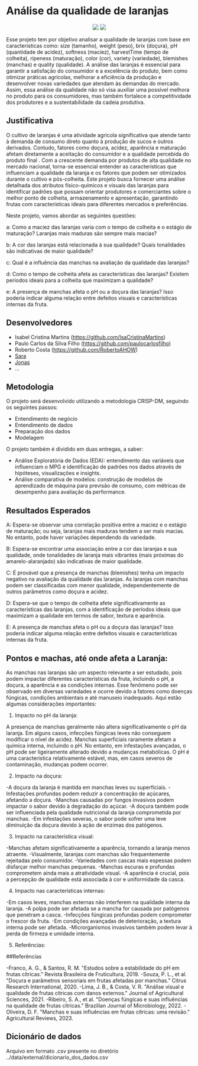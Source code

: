 # Análise da qualidade de laranjas

<p align="center">
  <img src="https://opopular.com.br/image/policy%3A1.3056345%3A1691819402%2Fimage.jpg%3F%26f%3D3x2" alt=" " />
  <img src="http://www.brasilcult.pro.br/frutas/imagens/laranja02.jpg" alt=" " />
</p>

Esse projeto tem por objetivo analisar a qualidade de laranjas com base em caracteristicas como: size (tamanho), weight (peso), brix (doçura), pH (quantidade de acidez), softness (maciez), harvestTime (tempo de colheita), ripeness (maturação), color (cor), variety (variedade), blemishes (manchas) e quality (qualidade). A análise das laranjas é essencial para garantir a satisfação do consumidor e a excelência do produto, bem como otimizar práticas agrícolas, melhorar a eficiência da produção e desenvolver novas variedades que atendam às demandas do mercado. Assim, essa análise da qualidade não só visa auxiliar uma possível melhora no produto para os consumidores, mas também fortalece a competitividade dos produtores e a sustentabilidade da cadeia produtiva.

## Justificativa

O cultivo de laranjas é uma atividade agrícola significativa que atende tanto à demanda de consumo direto quanto à produção de sucos e outros derivados. Contudo, fatores como doçura, acidez, aparência e maturação afetam diretamente a aceitação do consumidor e a qualidade percebida do produto final . Com a crescente demanda por produtos de alta qualidade no mercado nacional, torna-se essencial entender as características que influenciam a qualidade da laranja e os fatores que podem ser otimizados durante o cultivo e pós-colheita. Este projeto busca fornecer uma análise detalhada dos atributos físico-químicos e visuais das laranjas para identificar padrões que possam orientar produtores e comerciantes sobre o melhor ponto de colheita, armazenamento e apresentação, garantindo frutas com características ideais para diferentes mercados e preferências.

Neste projeto, vamos abordar as seguintes questões:

<div align=" ">
a: Como a maciez das laranjas varia com o tempo de colheita e o estágio de maturação? Laranjas mais maduras são sempre mais macias?

b: A cor das laranjas está relacionada à sua qualidade? Quais tonalidades são indicativas de maior qualidade?

c: Qual é a influência das manchas na avaliação da qualidade das laranjas?

d: Como o tempo de colheita afeta as características das laranjas? Existem períodos ideais para a colheita que maximizam a qualidade?

e: A presença de manchas afeta o pH ou a doçura das laranjas? Isso poderia indicar alguma relação entre defeitos visuais e características internas da fruta.

</div>

## Desenvolvedores

- Isabel Cristina Martins (https://github.com/IsaCristinaMartins)
- Paulo Carlos da Silva Filho (https://github.com/paulocarlosfilho)
- Roberto Costa (https://github.com/RobertoAHOW)
- [Sara](url-do-github-do-desenvolvedor-#3)
- [Jonas](url-do-github-do-desenvolvedor-#4)
- ...

## Metodologia

O projeto será desenvolvido utilizando a metodologia CRISP-DM, seguindo os seguintes passos:

<div align = " ">

- Entendimento de negócio
- Entendimento de dados
- Preparação dos dados
- Modelagem

</div>

O projeto também é dividido em duas entregas, a saber:

<div align = " ">

- Análise Exploratória de Dados (EDA): entendimento das variáveis que influenciam o MPG e identificação de padrões nos dados através de hipóteses, visualizações e insights.
- Análise comparativa de modelos: construção de modelos de aprendizado de máquina para previsão de consumo, com métricas de desempenho para avaliação da performance.

</div>

## Resultados Esperados

A: Espera-se observar uma correlação positiva entre a maciez e o estágio de maturação; ou seja, laranjas mais maduras tendem a ser mais macias. No entanto, pode haver variações dependendo da variedade.

B: Espera-se encontrar uma associação entre a cor das laranjas e sua qualidade, onde tonalidades de laranja mais vibrantes (mais próximas do amarelo-alaranjado) são indicativas de maior qualidade.

C: É provável que a presença de manchas (blemishes) tenha um impacto negativo na avaliação da qualidade das laranjas. As laranjas com manchas podem ser classificadas com menor qualidade, independentemente de outros parâmetros como doçura e acidez.

D: Espera-se que o tempo de colheita afete significativamente as características das laranjas, com a identificação de períodos ideais que maximizam a qualidade em termos de sabor, textura e aparência.

E: A presença de manchas afeta o pH ou a doçura das laranjas? Isso poderia indicar alguma relação entre defeitos visuais e características internas da fruta.

## Pontos e machas, até onde afeta a Laranja:

As manchas nas laranjas são um aspecto relevante a ser estudado, pois podem impactar diferentes características da fruta, incluindo o pH, a doçura, a aparência e as condições internas. Esse fenômeno pode ser observado em diversas variedades e ocorre devido a fatores como doenças fúngicas, condições ambientais e até manuseio inadequado. Aqui estão algumas considerações importantes:

1. Impacto no pH da laranja:

A presença de manchas geralmente não altera significativamente o pH da laranja.
Em alguns casos, infecções fúngicas leves não conseguem modificar o nível de acidez.
Manchas superficiais raramente afetam a química interna, incluindo o pH.
No entanto, em infestações avançadas, o pH pode ser ligeiramente alterado devido a mudanças metabólicas.
O pH é uma característica relativamente estável, mas, em casos severos de contaminação, mudanças podem ocorrer.

2. Impacto na doçura:

-A doçura da laranja é mantida em manchas leves ou superficiais.
-Infestações profundas podem reduzir a concentração de açúcares, afetando a doçura.
-Manchas causadas por fungos invasivos podem impactar o sabor devido à degradação do açúcar.
-A doçura também pode ser influenciada pela qualidade nutricional da laranja comprometida por manchas.
-Em infestações severas, o sabor pode sofrer uma leve diminuição da doçura devido à ação de enzimas dos patógenos.

3. Impacto na característica visual:

-Manchas afetam significativamente a aparência, tornando a laranja menos atraente.
-Visualmente, laranjas com manchas são frequentemente rejeitadas pelo consumidor.
-Variedades com cascas mais espessas podem disfarçar melhor manchas pequenas.
-Manchas escuras e profundas comprometem ainda mais a atratividade visual.
-A aparência é crucial, pois a percepção de qualidade está associada à cor e uniformidade da casca.

4. Impacto nas características internas:

-Em casos leves, manchas externas não interferem na qualidade interna da laranja.
-A polpa pode ser afetada se a mancha for causada por patógenos que penetram a casca.
-Infecções fúngicas profundas podem comprometer o frescor da fruta.
-Em condições avançadas de deterioração, a textura interna pode ser afetada.
-Microrganismos invasivos também podem levar à perda de firmeza e umidade interna.

5. Referências:

##Referências

-Franco, A. G., & Santos, R. M. "Estudos sobre a estabilidade do pH em frutas cítricas." Revista Brasileira de Fruticultura, 2019.
-Souza, P. L., et al. "Doçura e parâmetros sensoriais em frutas afetadas por manchas." Citrus Research International, 2020.
-Lima, J. B., & Costa, V. R. "Análise visual e qualidade de frutas cítricas com danos externos." Journal of Agricultural Sciences, 2021.
-Ribeiro, S. A., et al. "Doenças fúngicas e suas influências na qualidade de frutas cítricas." Brazilian Journal of Microbiology, 2022.
-Oliveira, D. F. "Manchas e suas influências em frutas cítricas: uma revisão." Agricultural Reviews, 2023. 

## Dicionário de dados

Arquivo em formato .csv presente no diretório ../data/external/dicionario_dos_dados.csv
